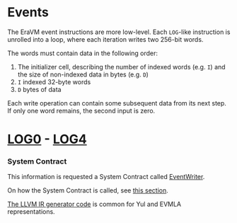# Events

The EraVM event instructions are more low-level. Each `LOG`-like instruction is unrolled into a loop, where each iteration writes two 256-bit words.

The words must contain data in the following order:
1. The initializer cell, describing the number of indexed words (e.g. `I`) and the size of non-indexed data in bytes (e.g. `D`)
2. `I` indexed 32-byte words
3. `D` bytes of data

Each write operation can contain some subsequent data from its next step. If only one word remains, the second input is zero.



# [LOG0](https://www.evm.codes/#a0?fork=shanghai) - [LOG4](https://www.evm.codes/#a4?fork=shanghai)

### System Contract

This information is requested a System Contract called [EventWriter](https://github.com/code-423n4/2023-10-zksync/blob/main/code/system-contracts/contracts/EventWriter.yul).

On how the System Contract is called, see [this section](https://github.com/code-423n4/2023-10-zksync/blob/main/docs/VM%20Section/How%20compiler%20works/system_contracts.md).

[The LLVM IR generator code](https://github.com/matter-labs/era-compiler-llvm-context/blob/main/src/eravm/evm/event.rs#L20) is common for Yul and EVMLA representations.
